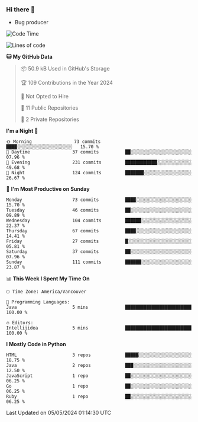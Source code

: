### Hi there 👋
* Bug producer


<!--START_SECTION:waka-->
![Code Time](http://img.shields.io/badge/Code%20Time-1%2C255%20hrs%2021%20mins-blue)

![Lines of code](https://img.shields.io/badge/From%20Hello%20World%20I%27ve%20Written-163.3%20thousand%20lines%20of%20code-blue)

**🐱 My GitHub Data** 

> 📦 50.9 kB Used in GitHub's Storage 
 > 
> 🏆 109 Contributions in the Year 2024
 > 
> 🚫 Not Opted to Hire
 > 
> 📜 11 Public Repositories 
 > 
> 🔑 2 Private Repositories 
 > 
**I'm a Night 🦉** 

```text
🌞 Morning                73 commits          ████░░░░░░░░░░░░░░░░░░░░░   15.70 % 
🌆 Daytime                37 commits          ██░░░░░░░░░░░░░░░░░░░░░░░   07.96 % 
🌃 Evening                231 commits         ████████████░░░░░░░░░░░░░   49.68 % 
🌙 Night                  124 commits         ███████░░░░░░░░░░░░░░░░░░   26.67 % 
```
📅 **I'm Most Productive on Sunday** 

```text
Monday                   73 commits          ████░░░░░░░░░░░░░░░░░░░░░   15.70 % 
Tuesday                  46 commits          ██░░░░░░░░░░░░░░░░░░░░░░░   09.89 % 
Wednesday                104 commits         ██████░░░░░░░░░░░░░░░░░░░   22.37 % 
Thursday                 67 commits          ████░░░░░░░░░░░░░░░░░░░░░   14.41 % 
Friday                   27 commits          █░░░░░░░░░░░░░░░░░░░░░░░░   05.81 % 
Saturday                 37 commits          ██░░░░░░░░░░░░░░░░░░░░░░░   07.96 % 
Sunday                   111 commits         ██████░░░░░░░░░░░░░░░░░░░   23.87 % 
```


📊 **This Week I Spent My Time On** 

```text
🕑︎ Time Zone: America/Vancouver

💬 Programming Languages: 
Java                     5 mins              █████████████████████████   100.00 % 

🔥 Editors: 
Intellijidea             5 mins              █████████████████████████   100.00 % 
```

**I Mostly Code in Python** 

```text
HTML                     3 repos             █████░░░░░░░░░░░░░░░░░░░░   18.75 % 
Java                     2 repos             ███░░░░░░░░░░░░░░░░░░░░░░   12.50 % 
JavaScript               1 repo              ██░░░░░░░░░░░░░░░░░░░░░░░   06.25 % 
Go                       1 repo              ██░░░░░░░░░░░░░░░░░░░░░░░   06.25 % 
Ruby                     1 repo              ██░░░░░░░░░░░░░░░░░░░░░░░   06.25 % 
```




 Last Updated on 05/05/2024 01:14:30 UTC
<!--END_SECTION:waka-->
